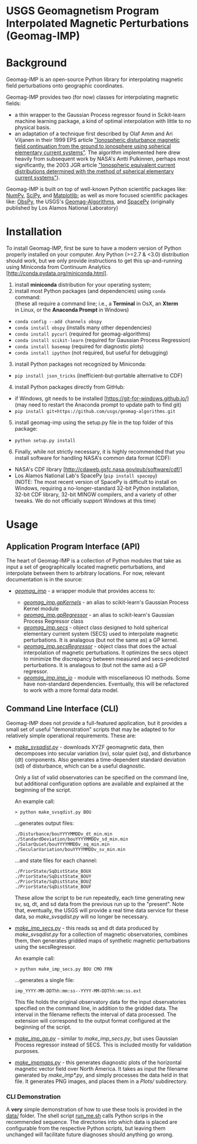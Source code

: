 USGS Geomagnetism Program<br/>Interpolated Magnetic Perturbations (Geomag-IMP)
============================================================

# Background

Geomag-IMP is an open-source Python library for interpolating magnetic field
perturbations onto geographic coordinates.

Geomag-IMP provides two (for now) classes for interpolating magnetic fields:
- a thin wrapper to the Gaussian Process regressor found in Scikit-learn machine
  learning package, a kind of optimal interpolation with little to no physical
  basis.
- an adaptation of a technique first described by Olaf Amm and Ari Viljanen in
  their 1999 EPS article ["Ionospheric disturbance magnetic field continuation
  from the ground to ionosphere using spherical elementary current
  systems"](https://www.terrapub.co.jp/journals/EPS/pdf/5106/51060431.pdf).
  The algorithm implemented here drew heavily from subsequent work by NASA's
  Antti Pulkinnen, perhaps most significantly, the 2003 JGR article
  ["Ionospheric equivalent current distributions determined with the method of
  spherical elementary current
  systems"](http://onlinelibrary.wiley.com/doi/10.1029/2001JA005085/full)).

Geomag-IMP is built on top of well-known Python scientific packages like:
[NumPy](http://www.numpy.org/), [SciPy](https://www.scipy.org/), and
[Matplotlib](http://matplotlib.org/); as well as more focused scientific
packages like: [ObsPy](https://github.com/obspy/obspy/wiki), the USGS's
[Geomag-Algorithms](https://github.com/usgs/geomag-algorithms), and
[SpacePy](https://pythonhosted.org/SpacePy/) (originally published by Los Alamos
National Laboratory)

# Installation

To install Geomag-IMP, first be sure to have a modern version of Python properly
installed on your computer. Any Python (>=2.7 & <3.0) distribution should work,
but we only provide instructions to get this up-and-running using Miniconda from
Continuum Analytics [http://conda.pydata.org/miniconda.html].

1. install **miniconda** distribution for your operating system;
2. install most Python packages (and dependencies) using `conda` command:  
   (these all require a command line; i.e., a **Terminal** in OsX, an **Xterm**    
    in Linux, or the **Anaconda Prompt** in Windows)
  - `conda config --add channels obspy`
  - `conda install obspy` (installs many other dependencies)
  - `conda install pycurl` (required for geomag-algorithms)
  - `conda install scikit-learn` (required for Gaussian Process Regression)
  - `conda install basemap` (required for diagnostic plots)
  - `conda install ipython` (not required, but useful for debugging)
3. install Python packages not recognized by Miniconda:
  - `pip install json_tricks` (inefficient-but-portable alternative to CDF)
4. install Python packages directly from GitHub:
  - if Windows, git needs to be installed [https://git-for-windows.github.io/]  
    (may need to restart the Anaconda prompt to update path to find git)
  - `pip install git+https://github.com/usgs/geomag-algorithms.git`
5. install geomag-imp using the setup.py file in the top folder of this package:
  - `python setup.py install`
6. Finally, while not strictly necessary, it is highly recommended that you
   install software for handling NASA's common data format (CDF):
  - NASA's CDF library [http://cdaweb.gsfc.nasa.gov/pub/software/cdf/]
  - Los Alamos National Lab's SpacePy (`pip install spacepy`)  
    (NOTE: The most recent version of SpacePy is difficult to install on  
      Windows, requiring a no-longer-standard 32-bit Python installation,  
      32-bit CDF library, 32-bit MINGW compilers, and a variety of other  
      tweaks. We do not officially support Windows at this time)


# Usage

## Application Program Interface (API)

The heart of Geomag-IMP is a collection of Python modules that take as input a
set of geographically located magnetic perturbations, and interpolate between
them to arbitrary locations. For now, relevant documentation is in the source:

- [*geomag_imp*](./geomag_imp/__init__.py) - a wrapper module that provides
  access to:  

  - [*geomag_imp.gpKernels*](https://github.com/scikit-learn/scikit-learn/blob/master/sklearn/gaussian_process/kernels.py) - an alias to scikit-learn's Gaussian Process Kernel module
  - [*geomag_imp.gpRegressor*](https://github.com/scikit-learn/scikit-learn/blob/master/sklearn/gaussian_process/gpr.py) - an alias to scikit-learn's Gaussian Process Regressor class
  - [*geomag_imp.secs*](./geomag_imp/secs.py) - object class designed to hold
    spherical elementary current system (SECS) used to interpolate magnetic perturbations. It is analagous (but not the same as) a GP kernel.
  - [*geomag_imp.secsRegressor*](./geomag_imp/secs.py) - object class that does
    the actual interpolation of magnetic perturbations. It optimizes the secs
    object to minimize the discrepancy between measured and secs-predicted
    perturbations. It is analagous to (but not the same as) a GP regressor.
  - [*geomag_imp.imp_io*](./geomag_imp/imp_io.py) - module with miscellaneous
    IO methods. Some have non-standard dependencies. Eventually, this will be
    refactored to work with a more formal data model.

## Command Line Interface (CLI)

Geomag-IMP does not provide a full-featured application, but it provides a small
set of useful "demonstration" scripts that may be adapted to for relatively
simple operational requirements. These are:

- [*make_svsqdist.py*](./bin/make_svsqdist.py) - downloads XYZF geomagnetic
  data, then decomposes into  secular variation (sv), solar quiet (sq), and
  disturbance (dt) components. Also generates a time-dependent standard
  deviation (sd) of disturbance, which can be a useful diagnostic.

  Only a list of valid observatories can be specified on the command line, but
  additional configuration options are available and explained at the beginning
  of the script.

  An example call:
  ```
  > python make_svsqdist.py BOU
  ```
  ...generates output files:
  ```
  ./Disturbance/bouYYYYMMDDv_dt_min.min
  ./StandardDeviation/bouYYYYMMDDv_sd_min.min
  ./SolarQuiet/bouYYYYMMDDv_sq_min.min
  ./SecularVariation/bouYYYYMMDDv_sv_min.min
  ```
  ...and state files for each channel:
  ```
  ./PriorState/SqDistState_BOUX
  ./PriorState/SqDistState_BOUY
  ./PriorState/SqDistState_BOUZ
  ./PriorState/SqDistState_BOUF
  ```
  These allow the script to be run repeatedly, each time generating new sv, sq,
  dt, and sd data from the previous run up to the "present". Note that,
  eventually, the USGS will provide a real time data service for these data, so
  *make_svsqdist.py* will no longer be necessary.

- [*make_imp_secs.py*](./bin/make_imp_secs.py) - this reads sq and dt data
  produced by *make_svsqdist.py* for a collection of magnetic observatories,
  combines them, then generates gridded maps of synthetic magnetic perturbations using the secsRegressor.

  An example call:
  ```
  > python make_imp_secs.py BOU CMO FRN
  ```
  ...generates a single file:
  ```
  imp_YYYY-MM-DDThh:mm:ss--YYYY-MM-DDThh:mm:ss.ext
  ```
  This file holds the original observatory data for the input observatories
  specified on the command line, in addition to the gridded data. The interval
  in the filename reflects the interval of data processed. The extension will
  correspond to the output format configured at the beginning of the script.

- [*make_imp_gp.py*](./bin/make_imp_gp.py) - similar to *make_imp_secs.py*, but
  uses Gaussian Process regressor instead of SECS. This is included mostly for validation purposes.

- [*make_impmaps.py*](./bin/make_impmaps.py) - this generates diagnostic plots
  of the horizontal magnetic vector field over North America. It takes as input
  the filename generated by *make_imp&ast;.py*, and simply processes the data
  held in that file. It generates PNG images, and places them in a *Plots/*
  subdirectory.

### CLI Demonstration

A **very** simple demonstration of how to use these tools is provided in the
[data/](./data/) folder. The shell script [run_me.sh](./data/run_me.sh) calls
Python scrips in the recommended sequence. The directories into which data is
placed are configurable from the respective Python scripts, but leaving them unchanged will facilitate future diagnoses should anything go wrong.
